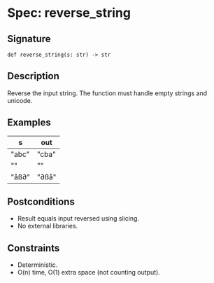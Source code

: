 # Spec: reverse_string

## Signature
```
def reverse_string(s: str) -> str
```

## Description
Reverse the input string. The function must handle empty strings and unicode.

## Examples
| s | out |
| - | --- |
| "abc" | "cba" |
| "" | "" |
| "åß∂" | "∂ßå" |

## Postconditions
- Result equals input reversed using slicing.
- No external libraries.

## Constraints
- Deterministic.
- O(n) time, O(1) extra space (not counting output).
